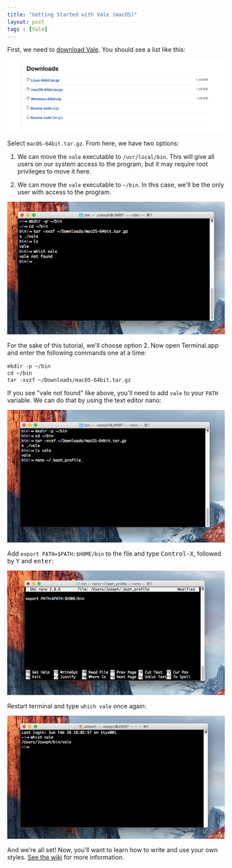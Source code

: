 ```yaml
---
title: "Getting Started with Vale (macOS)"
layout: post
tags : [Vale]
---
```


First, we need to [download Vale](https://github.com/jdkato/vale/releases). You should see a list like this:

<img src="/img/downloads.png" alt="Vale Downloads page" class="img-thumbnail">

Select `macOS-64bit.tar.gz`. From here, we have two options:

1. We can move the `vale` executable to `/usr/local/bin`. This will give all users on our system access to the program, but it may require root privileges to move it here.

2. We can move the `vale` executable to `~/bin`. In this case, we'll be the only user with access to the program.

<img src="/img/extract.png" class="center-block">

For the sake of this tutorial, we'll choose option 2. Now open Terminal.app and enter the following commands one at a time:

```
mkdir -p ~/bin
cd ~/bin
tar -xvzf ~/Downloads/macOS-64bit.tar.gz
```

If you see "vale not found" like above, you'll need to add `vale` to your `PATH` variable. We can do that by using the text editor nano:

<img src="/img/nano.png" class="center-block">

Add `export PATH=$PATH:$HOME/bin` to the file and type <kbd>Control-X</kbd>, followed by <kbd>Y</kbd> and <kbd>enter</kbd>:

<img src="/img/nano2.png" class="center-block">

Restart terminal and type `which vale` once again:

<img src="/img/vale.png" class="center-block">

And we're all set! Now, you'll want to learn how to write and use your own styles. [See the wiki](https://github.com/jdkato/vale/wiki) for more information.









